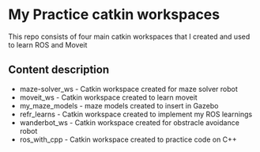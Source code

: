 # My Practice catkin workspaces
This repo consists of four main catkin workspaces that I created and used to learn ROS and Moveit
## Content description
* maze-solver_ws - Catkin workspace created for maze solver robot
* moveit_ws - Catkin workspace created to learn moveit
* my_maze_models - maze models created to insert in Gazebo
* refr_learns - Catkin workspace created to implement my ROS learnings
* wanderbot_ws - Catkin workspace created for obstracle avoidance robot
* ros_with_cpp - Catkin workspace created to practice code on C++
